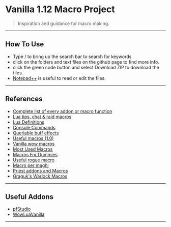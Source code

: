 # Vanilla 1.12 Macro Project

> Inspiration and guidance for macro making.

---

## How To Use

- Type / to bring up the search bar to search for keywords
- click on the folders and text files on the github page to find more info. 
- click the green code button and select Download ZIP to download the files.
- [Notepad++](https://notepad-plus-plus.org/) is useful to read or edit the files.

---

## References

- [Complete list of every addon or macro function](https://wowpedia.fandom.com/wiki/World_of_Warcraft_API?oldid=255618)
- [Lua tips, chat & raid macros](https://nirklars.wordpress.com/wow/vanilla-wow-lua-tips/)
- [Lua Definitions](https://github.com/refaim/Vanilla-WoW-Lua-Definitions)
- [Console Commands](https://docs.google.com/spreadsheets/d/17bXs9WhOkP8Zknl1GYXCFVdHYOdgxoRFrIe7Os3BtRo/edit#gid=0)
- [Queriable buff effects](https://wowwiki-archive.fandom.com/wiki/Queriable_buff_effects)
- [Useful macros (1.0)](https://wowwiki-archive.fandom.com/wiki/Useful_macros_(1.0))
- [Vanilla wow macros](https://nirklars.wordpress.com/wow/vanilla-wow-macros/)
- [Most Used Macros](https://web.archive.org/web/20060813140631/http://www.wowwiki.com/Most_Used_Macros)
- [Macros For Dummies](https://www.ownedcore.com/forums/world-of-warcraft/world-of-warcraft-guides/1038-macros-dummies.html)
- [Useful rogue macro](http://roguecrap.blogspot.com/2006/01/useful-rogue-macro-updated-030206.html)
- [Macro per maghi](https://www.freeforumzone.com/discussione.aspx?idd=5581207)
- [Priest addons and Macros](http://orderofsargeras.com/phpBB2_resto/viewtopic.php?t=14&sid=d4903119e59b7a30276b0df4e64b3aed)
- [Graguk's Warlock Macros](http://blue.cardplace.com/cache/wow-warlock/905421.htm)

---

## Useful Addons
- [pfStudio](https://github.com/shagu/pfStudio)
- [WowLuaVanilla](https://github.com/laytya/WowLuaVanilla)

---
